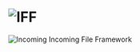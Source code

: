 ![IFF](http://github.com/wfleming801/IFF/raw/InArrow.jpg "Incoming File Framework")
===

![Incoming](http://github.com/wfleming801/IFF/raw/Incoming.jpg "Incoming")
Incoming File Framework